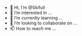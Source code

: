 - 👋 Hi, I’m @Skifull
- 👀 I’m interested in ...
- 🌱 I’m currently learning ...
- 💞️ I’m looking to collaborate on ...
- 📫 How to reach me ...

<!---
Skifull/Skifull is a ✨ special ✨ repository because its `README.md` (this file) appears on your GitHub profile.
You can click the Preview link to take a look at your changes.
--->
